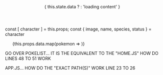 <div id="requiredContainer">
        <Header />
        { this.state.data
        ? <PokeList data={this.state.data}/>
        : 'loading content' 
        } 
      </div>


const [ character ] = this.props;
        const {
            image,
            name,
            species,
            status
        } = character


<ul id="displayContainer">
    {this.props.data.map(pokemon => <PokeItem data={pokemon} />)}
</ul>



GO OVER POKELIST... IT IS THE EQUIVALENT TO THE "HOME.JS"
HOW DO LINES 48 TO 51 WORK

APP.JS... HOW DO THE "EXACT PATH(S)" WORK
LINE 23 TO 26

